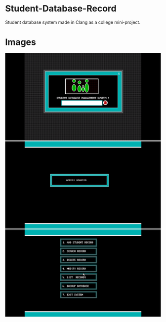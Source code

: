 # Student-Database-Record
Student database system made in Clang as a college mini-project.

# Images
![](screenshots/2020-07-08.png)
![](screenshots/2020-07-08%20(2).png)
![](screenshots/2020-07-08%20(1).png)
